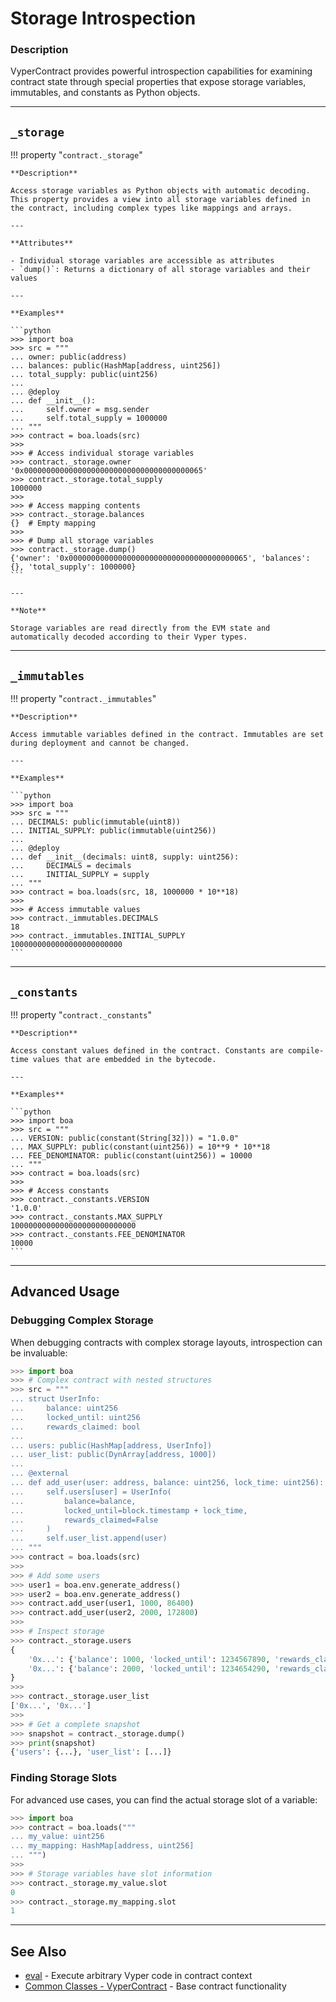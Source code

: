 # Storage Introspection

### Description

VyperContract provides powerful introspection capabilities for examining contract state through special properties that expose storage variables, immutables, and constants as Python objects.

---

## `_storage`

!!! property "`contract._storage`"

    **Description**

    Access storage variables as Python objects with automatic decoding. This property provides a view into all storage variables defined in the contract, including complex types like mappings and arrays.

    ---

    **Attributes**

    - Individual storage variables are accessible as attributes
    - `dump()`: Returns a dictionary of all storage variables and their values

    ---

    **Examples**

    ```python
    >>> import boa
    >>> src = """
    ... owner: public(address)
    ... balances: public(HashMap[address, uint256])
    ... total_supply: public(uint256)
    ...
    ... @deploy
    ... def __init__():
    ...     self.owner = msg.sender
    ...     self.total_supply = 1000000
    ... """
    >>> contract = boa.loads(src)
    >>>
    >>> # Access individual storage variables
    >>> contract._storage.owner
    '0x0000000000000000000000000000000000000065'
    >>> contract._storage.total_supply
    1000000
    >>>
    >>> # Access mapping contents
    >>> contract._storage.balances
    {}  # Empty mapping
    >>>
    >>> # Dump all storage variables
    >>> contract._storage.dump()
    {'owner': '0x0000000000000000000000000000000000000065', 'balances': {}, 'total_supply': 1000000}
    ```

    ---

    **Note**

    Storage variables are read directly from the EVM state and automatically decoded according to their Vyper types.

---

## `_immutables`

!!! property "`contract._immutables`"

    **Description**

    Access immutable variables defined in the contract. Immutables are set during deployment and cannot be changed.

    ---

    **Examples**

    ```python
    >>> import boa
    >>> src = """
    ... DECIMALS: public(immutable(uint8))
    ... INITIAL_SUPPLY: public(immutable(uint256))
    ...
    ... @deploy
    ... def __init__(decimals: uint8, supply: uint256):
    ...     DECIMALS = decimals
    ...     INITIAL_SUPPLY = supply
    ... """
    >>> contract = boa.loads(src, 18, 1000000 * 10**18)
    >>>
    >>> # Access immutable values
    >>> contract._immutables.DECIMALS
    18
    >>> contract._immutables.INITIAL_SUPPLY
    1000000000000000000000000
    ```

---

## `_constants`

!!! property "`contract._constants`"

    **Description**

    Access constant values defined in the contract. Constants are compile-time values that are embedded in the bytecode.

    ---

    **Examples**

    ```python
    >>> import boa
    >>> src = """
    ... VERSION: public(constant(String[32])) = "1.0.0"
    ... MAX_SUPPLY: public(constant(uint256)) = 10**9 * 10**18
    ... FEE_DENOMINATOR: public(constant(uint256)) = 10000
    ... """
    >>> contract = boa.loads(src)
    >>>
    >>> # Access constants
    >>> contract._constants.VERSION
    '1.0.0'
    >>> contract._constants.MAX_SUPPLY
    1000000000000000000000000000
    >>> contract._constants.FEE_DENOMINATOR
    10000
    ```

---

## Advanced Usage

### Debugging Complex Storage

When debugging contracts with complex storage layouts, introspection can be invaluable:

```python
>>> import boa
>>> # Complex contract with nested structures
>>> src = """
... struct UserInfo:
...     balance: uint256
...     locked_until: uint256
...     rewards_claimed: bool
...
... users: public(HashMap[address, UserInfo])
... user_list: public(DynArray[address, 1000])
...
... @external
... def add_user(user: address, balance: uint256, lock_time: uint256):
...     self.users[user] = UserInfo(
...         balance=balance,
...         locked_until=block.timestamp + lock_time,
...         rewards_claimed=False
...     )
...     self.user_list.append(user)
... """
>>> contract = boa.loads(src)
>>>
>>> # Add some users
>>> user1 = boa.env.generate_address()
>>> user2 = boa.env.generate_address()
>>> contract.add_user(user1, 1000, 86400)
>>> contract.add_user(user2, 2000, 172800)
>>>
>>> # Inspect storage
>>> contract._storage.users
{
    '0x...': {'balance': 1000, 'locked_until': 1234567890, 'rewards_claimed': False},
    '0x...': {'balance': 2000, 'locked_until': 1234654290, 'rewards_claimed': False}
}
>>>
>>> contract._storage.user_list
['0x...', '0x...']
>>>
>>> # Get a complete snapshot
>>> snapshot = contract._storage.dump()
>>> print(snapshot)
{'users': {...}, 'user_list': [...]}
```

### Finding Storage Slots

For advanced use cases, you can find the actual storage slot of a variable:

```python
>>> import boa
>>> contract = boa.loads("""
... my_value: uint256
... my_mapping: HashMap[address, uint256]
... """)
>>>
>>> # Storage variables have slot information
>>> contract._storage.my_value.slot
0
>>> contract._storage.my_mapping.slot
1
```

---

## See Also

- [eval](eval.md) - Execute arbitrary Vyper code in contract context
- [Common Classes - VyperContract](../common_classes/_BaseVyperContract.md) - Base contract functionality
